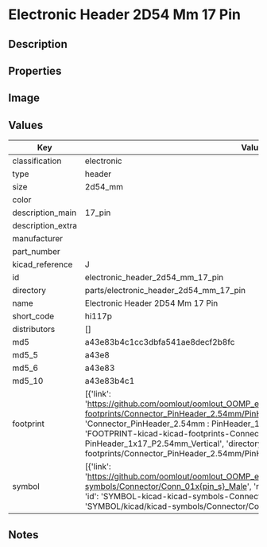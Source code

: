 # Electronic Header 2D54 Mm 17 Pin

## Description

## Properties


## Image


## Values

| Key | Value |
| --- | --- |
| classification | electronic |
| type | header |
| size | 2d54_mm |
| color |  |
| description_main | 17_pin |
| description_extra |  |
| manufacturer |  |
| part_number |  |
| kicad_reference | J |
| id | electronic_header_2d54_mm_17_pin |
| directory | parts/electronic_header_2d54_mm_17_pin |
| name | Electronic Header 2D54 Mm 17 Pin |
| short_code | hi117p |
| distributors | [] |
| md5 | a43e83b4c1cc3dbfa541ae8decf2b8fc |
| md5_5 | a43e8 |
| md5_6 | a43e83 |
| md5_10 | a43e83b4c1 |
| footprint | [{'link': 'https://github.com/oomlout/oomlout_OOMP_eda_V2/tree/main/FOOTPRINT/kicad/kicad-footprints/Connector_PinHeader_2.54mm/PinHeader_1x17_P2.54mm_Vertical', 'name': 'Connector_PinHeader_2.54mm : PinHeader_1x17_P2.54mm_Vertical', 'id': 'FOOTPRINT-kicad-kicad-footprints-Connector_PinHeader_2.54mm-PinHeader_1x17_P2.54mm_Vertical', 'directory': 'FOOTPRINT/kicad/kicad-footprints/Connector_PinHeader_2.54mm/PinHeader_1x17_P2.54mm_Vertical/'}] |
| symbol | [{'link': 'https://github.com/oomlout/oomlout_OOMP_eda_V2/tree/main/SYMBOL/kicad/kicad-symbols/Connector/Conn_01x{pin_s}_Male', 'name': 'Connector : Conn_01x17_Male', 'id': 'SYMBOL-kicad-kicad-symbols-Connector-Conn_01x17_Male', 'directory': 'SYMBOL/kicad/kicad-symbols/Connector/Conn_01x17_Male/'}] |

## Notes

